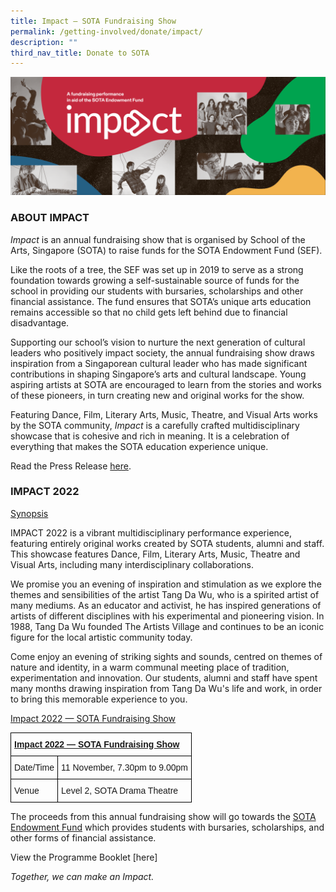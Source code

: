 ```yaml
---
title: Impact – SOTA Fundraising Show
permalink: /getting-involved/donate/impact/
description: ""
third_nav_title: Donate to SOTA
---
```

![](/images/impact-2022-banner.png)

### ABOUT IMPACT

_Impact_&nbsp;is an annual fundraising show that is organised by School of the Arts, Singapore (SOTA) to raise funds for the SOTA Endowment Fund (SEF).  
  
Like the roots of a tree, the SEF was set up in 2019 to serve as a strong foundation towards growing a self-sustainable source of funds for the school in providing our students with bursaries, scholarships and other financial assistance. The fund ensures that SOTA’s unique arts education remains accessible so that no child gets left behind due to financial disadvantage.  
  
Supporting our school’s vision to nurture the next generation of cultural leaders who positively impact society, the annual fundraising show draws inspiration from a Singaporean cultural leader who has made significant contributions in shaping Singapore’s arts and cultural landscape. Young aspiring artists at SOTA are encouraged to learn from the stories and works of these pioneers, in turn creating new and original works for the show.  
  
Featuring Dance, Film, Literary Arts, Music, Theatre, and Visual Arts works by the SOTA community,&nbsp;_Impact_&nbsp;is a carefully crafted multidisciplinary showcase that is cohesive and rich in meaning. It is a celebration of everything that makes the SOTA education experience unique.

Read the Press Release&nbsp;[here](/files/sota-announces-inaugural-fundraising-show-impact.pdf).


### IMPACT 2022

<u>Synopsis</u>

  
IMPACT 2022 is a vibrant multidisciplinary performance experience, featuring entirely original works created by SOTA students, alumni and staff. This showcase features Dance, Film, Literary Arts, Music, Theatre and Visual Arts, including many interdisciplinary collaborations.  
  
We promise you an evening of inspiration and stimulation as we explore the themes and sensibilities of the artist Tang Da Wu, who is a spirited artist of many mediums. As an educator and activist, he has inspired generations of artists of different disciplines with his experimental and pioneering vision. In 1988, Tang Da Wu founded The Artists Village and continues to be an iconic figure for the local artistic community today.  
  
Come enjoy an evening of striking sights and sounds, centred on themes of nature and identity, in a warm communal meeting place of tradition, experimentation and innovation. Our students, alumni and staff have spent many months drawing inspiration from Tang Da Wu's life and work, in order to bring this memorable experience to you.  
  
  

<u>Impact 2022 — SOTA Fundraising Show</u>

<style type="text/css">
.tg  {border-collapse:collapse;border-spacing:0;}
.tg td{border-color:black;border-style:solid;border-width:1px;font-family:Arial, sans-serif;font-size:14px;
  overflow:hidden;padding:10px 5px;word-break:normal;}
.tg th{border-color:black;border-style:solid;border-width:1px;font-family:Arial, sans-serif;font-size:14px;
  font-weight:normal;overflow:hidden;padding:10px 5px;word-break:normal;}
.tg .tg-0lax{text-align:left;vertical-align:top}
</style>
<table class="tg">
<thead>
  <tr>
    <th colspan="2" class="tg-0lax"><span style="font-weight:bold;text-decoration:underline">Impact 2022 — SOTA Fundraising Show</span></th>
  </tr>
</thead>
<tbody>
  <tr>
    <td class="tg-0lax">Date/Time</td>
    <td class="tg-0lax">11 November, 7.30pm to 9.00pm</td>
  </tr>
  <tr>
    <td class="tg-0lax">Venue</td>
    <td class="tg-0lax">Level 2, SOTA Drama Theatre</td>
  </tr>
</tbody>
</table>
  
The proceeds from this annual fundraising show will go towards the&nbsp;[SOTA Endowment Fund](/getting-involved/donate)&nbsp;which provides students with bursaries, scholarships, and other forms of financial assistance.  
  
View the Programme Booklet&nbsp;[here]

  
_Together, we can make an Impact._